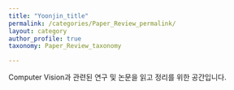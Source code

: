 ```yaml
---
title: "Yoonjin_title"
permalink: /categories/Paper_Review_permalink/
layout: category
author_profile: true
taxonomy: Paper_Review_taxonomy

---
```


Computer Vision과 관련된 연구 및 논문을 읽고 정리를 위한 공간입니다.  